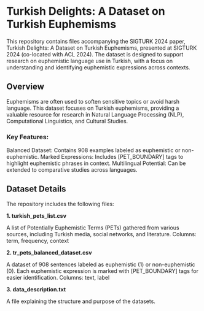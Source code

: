 # Turkish Delights: A Dataset on Turkish Euphemisms

This repository contains files accompanying the SIGTURK 2024 paper, Turkish Delights: A Dataset on Turkish Euphemisms, presented at SIGTURK 2024 (co-located with ACL 2024). The dataset is designed to support research on euphemistic language use in Turkish, with a focus on understanding and identifying euphemistic expressions across contexts.

## Overview

Euphemisms are often used to soften sensitive topics or avoid harsh language. This dataset focuses on Turkish euphemisms, providing a valuable resource for research in Natural Language Processing (NLP), Computational Linguistics, and Cultural Studies.

### Key Features:
Balanced Dataset: Contains 908 examples labeled as euphemistic or non-euphemistic.
Marked Expressions: Includes [PET_BOUNDARY] tags to highlight euphemistic phrases in context.
Multilingual Potential: Can be extended to comparative studies across languages.

## Dataset Details

The repository includes the following files:

**1. turkish_pets_list.csv**

A list of Potentially Euphemistic Terms (PETs) gathered from various sources, including Turkish media, social networks, and literature.
Columns: term, frequency, context

**2. tr_pets_balanced_dataset.csv**

A dataset of 908 sentences labeled as euphemistic (1) or non-euphemistic (0). Each euphemistic expression is marked with [PET_BOUNDARY] tags for easier identification.
Columns: text, label

**3. data_description.txt**

A file explaining the structure and purpose of the datasets.
